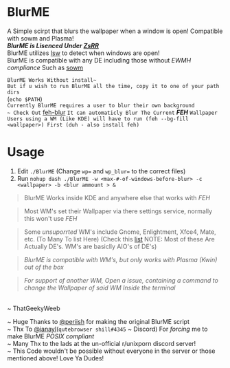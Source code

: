# BlurME
A Simple scirpt that blurs the wallpaper when a window is open! Compatible with sowm and Plasma!
\
***BlurME is Lisenced Under [ZsRR](https://github.com/ssfgames13/ZsRR-License)***
\
BlurME utilizes [lsw](https://tools.suckless.org/x/lsw/) to detect when windows are open!
\
BlurME is compatible with any DE including those without *EWMH compliance* Such as [sowm](https://github.com/dylanaraps/sowm)

`BlurME Works Without install~`\
`But if u wish to run BlurME all the time, copy it to one of your path dirs` 
\
(```echo $PATH```)
\
`Currently BlurME requires a user to blur their own background`
\
`~ Check Out` [feh-blur](https://github.com/rstacruz/feh-blur-wallpaper/blob/master/feh-blur)
`It can automaticly Blur The Current` ***FEH*** `Wallpaper` 
\
`Users using a WM (Like KDE) will have to run (feh --bg-fill <wallpaper>) First (duh - also install feh)`

# Usage
1. Edit `./BlurME` (Change `wp=` and `wp_blur=` to the correct files)
2. Run `nohup dash ./BlurME -w <max-#-of-windows-before-blur> -c <wallpaper> -b <blur ammount > &` 

> BlurME Works inside KDE and anywhere else that works with *FEH*

> Most WM's set their Wallpaper via there settings service, normally this won't use *FEH*

> Some *unsuporrted* WM's include Gnome, Enlightment, Xfce4, Mate, etc. (To Many To list Here) (Check this [list](https://wiki.archlinux.org/index.php/window_manager#Overview) NOTE: Most of these Are Actually DE's. WM's are basiclly AIO's of DE's)

> *BlurME is compatible with WM's, but only works with Plasma (Kwin) out of the box* 

> *For support of another WM, Open a issue, containing a command to change the Wallpaper of said WM Inside the terminal*

\
~ ThatGeekyWeeb
<!-- Wow You're Reading the code for my README! Shoutout to you dude! -->
~ Huge Thanks to [@periish](https://github.com/periish/) for making the original BlurME script
\
~ Thx To [@ianayl](https://github.com/ianayl)(`qutebrowser shill#4345` ~ Discord) For *forcing* me to make BlurME *POSIX compliant*
\
~ Many Thx to the lads at the un-official r/unixporn discord server!
\
~ This Code wouldn't be possible without everyone in the server or those mentioned above! Love Ya Dudes!

